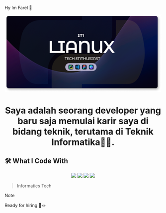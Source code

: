 Hy Im Farel 👋

![FarelAjahh](img/Banner.png)
# <p align="Center">Saya adalah seorang developer yang baru saja memulai karir saya di bidang teknik, terutama di Teknik Informatika👨‍💻.</p>

## 🛠️ What I Code With
<p align="Center">
<img src="https://cdn.jsdelivr.net/gh/devicons/devicon@latest/icons/canva/canva-original.svg"  height="60" />
<img src="https://cdn.jsdelivr.net/gh/devicons/devicon@latest/icons/python/python-original.svg" height="60" />
<img src="https://cdn.jsdelivr.net/gh/devicons/devicon@latest/icons/figma/figma-original.svg" height="60" 
/>
<img src="https://cdn.jsdelivr.net/gh/devicons/devicon@latest/icons/vscode/vscode-original.svg" height="60" />
</p>

> Informatics Tech

> [!NOTE]
> Ready for hiring 🔧🪢









